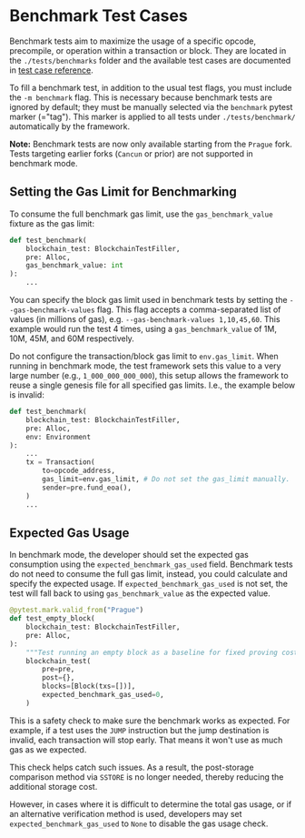 # Benchmark Test Cases

Benchmark tests aim to maximize the usage of a specific opcode, precompile, or operation within a transaction or block. They are located in the `./tests/benchmarks` folder and the available test cases are documented in [test case reference](../tests/benchmark/index.md).

To fill a benchmark test, in addition to the usual test flags, you must include the `-m benchmark` flag. This is necessary because benchmark tests are ignored by default; they must be manually selected via the `benchmark` pytest marker (="tag"). This marker is applied to all tests under `./tests/benchmark/` automatically by the framework.

**Note:** Benchmark tests are now only available starting from the `Prague` fork. Tests targeting earlier forks (`Cancun` or prior) are not supported in benchmark mode.

## Setting the Gas Limit for Benchmarking

To consume the full benchmark gas limit, use the `gas_benchmark_value` fixture as the gas limit:

```py
def test_benchmark(
    blockchain_test: BlockchainTestFiller,
    pre: Alloc,
    gas_benchmark_value: int
):
    ...
```

You can specify the block gas limit used in benchmark tests by setting the `--gas-benchmark-values` flag. This flag accepts a comma-separated list of values (in millions of gas), e.g. `--gas-benchmark-values 1,10,45,60`. This example would run the test 4 times, using a `gas_benchmark_value` of 1M, 10M, 45M, and 60M respectively.

Do not configure the transaction/block gas limit to `env.gas_limit`. When running in benchmark mode, the test framework sets this value to a very large number (e.g., `1_000_000_000_000`), this setup allows the framework to reuse a single genesis file for all specified gas limits. I.e., the example below is invalid:

```py
def test_benchmark(
    blockchain_test: BlockchainTestFiller,
    pre: Alloc,
    env: Environment
):
    ...
    tx = Transaction(
        to=opcode_address,
        gas_limit=env.gas_limit, # Do not set the gas_limit manually.
        sender=pre.fund_eoa(),
    )
    ...
```

## Expected Gas Usage

In benchmark mode, the developer should set the expected gas consumption using the `expected_benchmark_gas_used` field. Benchmark tests do not need to consume the full gas limit, instead, you could calculate and specify the expected usage. If `expected_benchmark_gas_used` is not set, the test will fall back to using `gas_benchmark_value` as the expected value.

```py
@pytest.mark.valid_from("Prague")
def test_empty_block(
    blockchain_test: BlockchainTestFiller,
    pre: Alloc,
):
    """Test running an empty block as a baseline for fixed proving costs."""
    blockchain_test(
        pre=pre,
        post={},
        blocks=[Block(txs=[])],
        expected_benchmark_gas_used=0,
    )
```

This is a safety check to make sure the benchmark works as expected. For example, if a test uses the `JUMP` instruction but the jump destination is invalid, each transaction will stop early. That means it won't use as much gas as we expected.

This check helps catch such issues. As a result, the post-storage comparison method via `SSTORE` is no longer needed, thereby reducing the additional storage cost.

However, in cases where it is difficult to determine the total gas usage, or if an alternative verification method is used, developers may set `expected_benchmark_gas_used` to `None` to disable the gas usage check.
